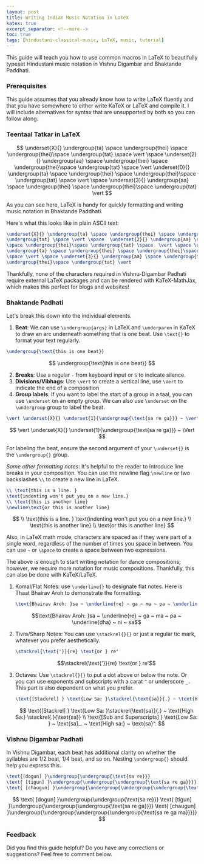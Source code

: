 ```yaml
---
layout: post
title: Writing Indian Music Notation in LaTeX
katex: true
excerpt_separator: <!--more-->
toc: true
tags: [hindustani-classical-music, LaTeX, music, tutorial]
---
```


This guide will teach you how to use common macros in LaTeX to beautifully typeset Hindustani music notation in Vishnu Digambar and Bhaktande Paddhati. 
<!--more-->
### Prerequisites
This guide assumes that you already know how to write LaTeX fluently and that you have somewhere to either write KaTeX or LaTeX and compile it. I will include alternatives for syntax that are unsupported by both so you can follow along.

### Teentaal Tatkar in LaTeX

$$
\underset{X}{} \undergroup{ta} \space \undergroup{thei} \space \undergroup{thei}\space \undergroup{tat} \space \vert \space  \underset{2}{} \undergroup{aa} \space \undergroup{thei} \space \undergroup{thei}\space \undergroup{tat} \space  \vert \underset{0}{} \undergroup{ta} \space \undergroup{thei} \space \undergroup{thei}\space \undergroup{tat} \space \vert \space \underset{3}{} \undergroup{aa} \space \undergroup{thei} \space \undergroup{thei}\space \undergroup{tat} \vert
$$

As you can see here, LaTeX is handy for quickly formatting and writing music notation in Bhaktande Paddhati. 

Here's what this looks like in plain ASCII text:

```latex
\underset{X}{} \undergroup{ta} \space \undergroup{thei} \space \undergroup{thei}\space 
\undergroup{tat} \space \vert \space  \underset{2}{} \undergroup{aa} \space \undergroup{thei} 
\space \undergroup{thei}\space \undergroup{tat} \space  \vert \space \underset{0}{} 
\undergroup{ta} \space \undergroup{thei} \space \undergroup{thei}\space \undergroup{tat} 
\space \vert \space \underset{3}{} \undergroup{aa} \space \undergroup{thei} \space 
\undergroup{thei}\space \undergroup{tat} \vert
```

Thankfully, none of the characters required in Vishnu-Digambar Padhati require external LaTeX packages and can be rendered with KaTeX-MathJax, which makes this perfect for blogs and websites!

### Bhaktande Padhati

Let's break this down into the individual elements.

1. **Beat**: We can use `\undergroup{args}` in LaTeX and `\underparen` in KaTeX to draw an arc underneath something that is one beat. Use `\text{}` to format your text regularly.

```latex
\undergroup{\text{this is one beat}}
```

$$
\undergroup{\text{this is one beat}}
$$

2. **Breaks**: Use a regular `-` from keyboard input or `S` to indicate silence. 
3. **Divisions/Vibhags**: Use `\vert` to create a vertical line, use `\Vert` to indicate the end of a composition
4. **Group labels**: If you want to label the start of a group in a taal, you can use `\underset` on an empty group. We can also use `\underset` on the `\undergroup` group to label the beat. 

```latex
\vert \underset{X}{} \underset{1}{\undergroup{\text{sa re ga}}} ~ \vert\vert
```

$$
\vert \underset{X}{} \underset{1}{\undergroup{\text{sa re ga}}} ~ \Vert
$$

For labeling the beat, ensure the second argument of your `\underset{}` is the `\undergroup{}` group.

*Some other formatting notes*: It's helpful to the reader to introduce line breaks in your composition. You can use the newline flag `\newline` or two backslashes `\\` to create a new line in LaTeX.

```latex
\\ \text{this is a line. } 
\text{indenting won't put you on a new line.}
\\ \text{this is another line} 
\newline\text{or this is another line}
```
$$
\\ \text{this is a line. }
\text{indenting won't put you on a new line.}
\\ \text{this is another line} 
\\ \text{or this is another line}
$$

Also, in LaTeX math mode, characters are spaced as if they were part of a single word, regardless of the number of times you space in between. You can use `~` or `\space` to create a space between two expressions.

The above is enough to start writing notation for dance compositions; however, we require more notation for music compositions. Thankfully, this can also be done with KaTeX/LaTeX.

1. Komal/Flat Notes: use `\underline{}` to designate flat notes. Here is Thaat Bhairav Aroh to demonstrate the formatting.
   ```latex
   \text{Bhairav Aroh: }sa ~ \underline{re} ~ ga ~ ma ~ pa ~ \underline{dha} ~ ni ~ sa
   ```
   $$\text{Bhairav Aroh: }sa ~ \underline{re} ~ ga ~ ma ~ pa ~ \underline{dha} ~ ni ~ sa$$

2. Tivra/Sharp Notes: You can use `\stackrel{}{}` or just a regular tic mark, whatever you prefer aesthetically.

   ```latex
   \stackrel{\text{'}}{re} \text{or } re'
   ```

   $$\stackrel{\text{'}}{re} \text{or } re'$$

3. Octaves: Use `\stackrel{}{}` to put a dot above or below the note. Or you can use exponents and subscripts with a carat `^` or underscore `_.` This part is also dependent on what you prefer.
   ```latex
   \text{[Stackrel] } \text{Low Sa: }\stackrel{\text{sa}}{.} ~ \text{High Sa:} \stackrel{.}{\text{sa}}\\ \text{[Sub and Superscripts] } \text{Low Sa: }  ~ \text{sa}_. ~ \text{High sa:} ~ \text{sa}^.
   ```

   $$
   \text{[Stackrel] } \text{Low Sa: }\stackrel{\text{sa}}{.} ~ \text{High Sa:} \stackrel{.}{\text{sa}}
   \\ \text{[Sub and Superscripts] } \text{Low Sa: } ~ \text{sa}_. ~ \text{High sa:} ~ \text{sa}^.
   $$

### Vishnu Digambar Padhati

In Vishnu Digambar, each beat has additional clarity on whether the syllables are 1/2 beat, 1/4 beat, and so on. Nesting `\undergroup{}` should help you express this.
```latex
\text{[dogun] }\undergroup{\undergroup{\text{sa re}}}
\text{ [tigun] }\undergroup{\undergroup{\undergroup{\text{sa re ga}}}}
\text{ [chaugun] }\undergroup{\undergroup{\undergroup{\undergroup{\text{sa re ga ma}}}}}
```

$$
\text{ [dogun] }\undergroup{\undergroup{\text{sa re}}}
\text{ [tigun] }\undergroup{\undergroup{\undergroup{\text{sa re ga}}}}
\text{ [chaugun] }\undergroup{\undergroup{\undergroup{\undergroup{\text{sa re ga ma}}}}}
$$

### Feedback

Did you find this guide helpful? Do you have any corrections or suggestions? Feel free to comment below.
